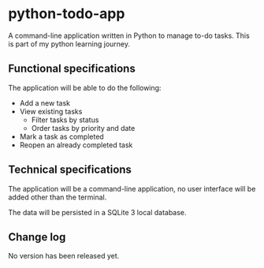 # python-todo-app

A command-line application written in Python to manage to-do tasks. This is part
of my python learning journey. 

## Functional specifications

The application will be able to do the 
following:
* Add a new task
* View existing tasks
  * Filter tasks by status
  * Order tasks by priority and date
* Mark a task as completed
* Reopen an already completed task

## Technical specifications

The application will be a command-line application, no user 
interface will be added other than the terminal.

The data will be persisted in a SQLite 3 local database.

## Change log

No version has been released yet.